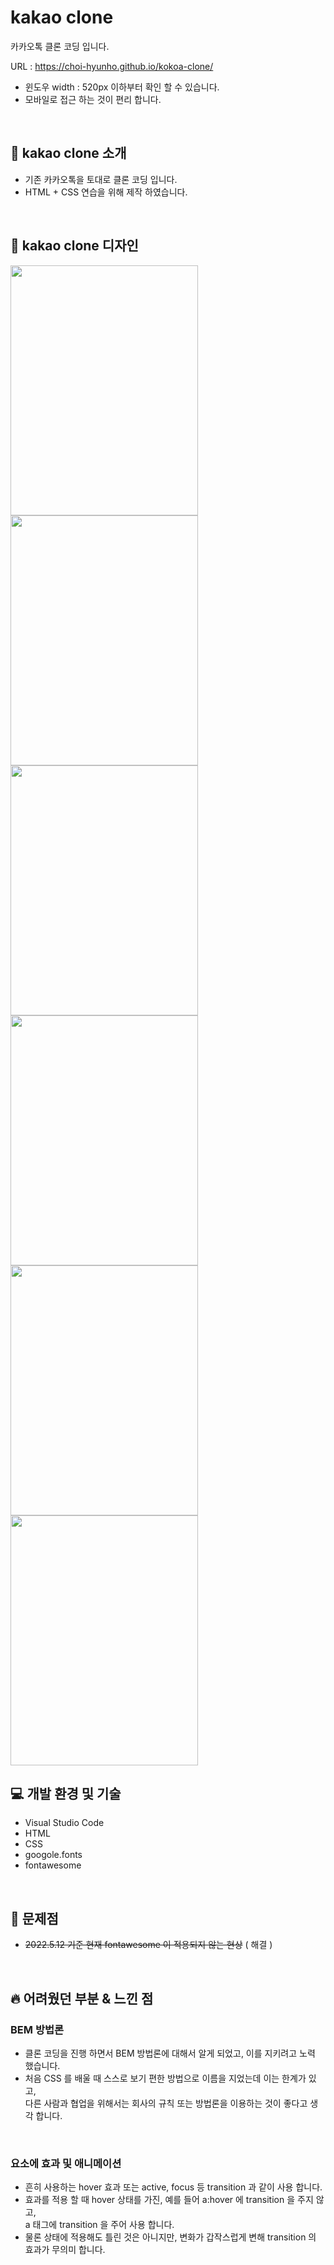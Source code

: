 # kakao clone

카카오톡 클론 코딩 입니다.

URL : https://choi-hyunho.github.io/kokoa-clone/

- 윈도우 width : 520px 이하부터 확인 할 수 있습니다.
- 모바일로 접근 하는 것이 편리 합니다.

<br>

## 🌟 kakao clone 소개

- 기존 카카오톡을 토대로 클론 코딩 입니다.
- HTML + CSS 연습을 위해 제작 하였습니다.

<br>

## 💄 kakao clone 디자인

<img align="left" src="https://user-images.githubusercontent.com/87301268/166230522-6b3516dd-f4e7-4508-8314-86b4f7ce73db.jpg" width="300" height="400"/>
<img align="left" src="https://user-images.githubusercontent.com/87301268/166230598-fe42aeeb-5e2c-4817-aa70-d4ceeee0cf9b.jpg" width="300" height="400"/>

<img align="left" src="https://user-images.githubusercontent.com/87301268/166230600-5c53e5df-ea9c-4f19-9408-7467e4f22c78.jpg" width="300" height="400"/>
<img align="left" src="https://user-images.githubusercontent.com/87301268/166230602-aaf76e24-f8b8-47ca-bd53-b7e091c505c1.jpg" width="300" height="400"/>
<img align="left" src="https://user-images.githubusercontent.com/87301268/166230605-cc3caa6e-d16f-4371-b4ec-2e7ba0bc586d.jpg" width="300" height="400"/>
<img  src="https://user-images.githubusercontent.com/87301268/166230609-3b9aafee-f4a9-4484-a2ff-6c7e2656afb8.jpg" width="300" height="400"/>

<br>

## 💻 개발 환경 및 기술

- Visual Studio Code
- HTML
- CSS
- googole.fonts
- fontawesome

<br>

## 🚧 문제점

- ~~2022.5.12 기준 현재 fontawesome 이 적용되지 않는 현상~~ ( 해결 )

<br>

## 🔥 어려웠던 부분 & 느낀 점

### BEM 방법론

- 클론 코딩을 진행 하면서 BEM 방법론에 대해서 알게 되었고, 이를 지키려고 노력 했습니다.
- 처음 CSS 를 배울 때 스스로 보기 편한 방법으로 이름을 지었는데 이는 한계가 있고,<br>
  다른 사람과 협업을 위해서는 회사의 규칙 또는 방법론을 이용하는 것이 좋다고 생각 합니다.

<br>

### 요소에 효과 및 애니메이션

- 흔히 사용하는 hover 효과 또는 active, focus 등 transition 과 같이 사용 합니다.
- 효과를 적용 할 때 hover 상태를 가진, 예를 들어 a:hover 에 transition 을 주지 않고, <br> a 태그에 transition 을 주어 사용 합니다.
- 물론 상태에 적용해도 틀린 것은 아니지만, 변화가 갑작스럽게 변해 transition 의 효과가 무의미 합니다.
